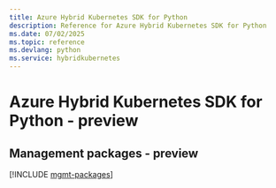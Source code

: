 ```yaml
---
title: Azure Hybrid Kubernetes SDK for Python
description: Reference for Azure Hybrid Kubernetes SDK for Python
ms.date: 07/02/2025
ms.topic: reference
ms.devlang: python
ms.service: hybridkubernetes
---
```

# Azure Hybrid Kubernetes SDK for Python - preview

## Management packages - preview
[!INCLUDE [mgmt-packages](hybrid-kubernetes-mgmt-index.md)]